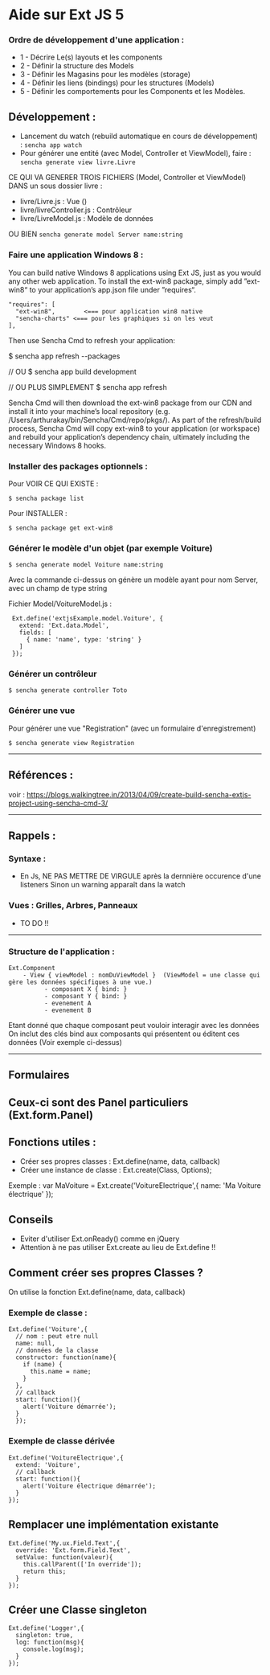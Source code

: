 # Aide sur Ext JS 5

### Ordre de développement d'une application :
- 1 - Décrire Le(s) layouts et les components 
- 2 - Définir la structure des Models
- 3 - Définir les Magasins pour les modèles (storage)
- 4 - Définir les liens (bindings) pour les structures (Models) 
- 5 - Définir les comportements pour les Components et les Modèles.

## Développement : 
* Lancement du watch (rebuild automatique en cours de développement) : `sencha app watch`
* Pour générer une entité (avec Model, Controller et ViewModel), faire : `sencha generate view livre.Livre`

CE QUI VA GENERER TROIS FICHIERS (Model, Controller et ViewModel) DANS un sous dossier livre :
- livre/Livre.js           : Vue ()
- livre/livreController.js : Contrôleur
- livre/LivreModel.js      : Modèle de données

OU BIEN `sencha generate model Server name:string`

### Faire une application Windows 8 :

You can build native Windows 8 applications using Ext JS, just as you would any other web application.
To install the ext-win8 package, simply add ”ext-win8“ to your application’s app.json file under ”requires“.

    "requires": [
      "ext-win8",        <=== pour application win8 native
	  "sencha-charts" <=== pour les graphiques si on les veut
    ],

Then use Sencha Cmd to refresh your application:

$ sencha app refresh --packages

// OU
$ sencha app build development

// OU PLUS SIMPLEMENT
$ sencha app refresh


Sencha Cmd will then download the ext-win8 package from our CDN and install it into your machine’s local repository (e.g. /Users/arthurakay/bin/Sencha/Cmd/repo/pkgs/).
As part of the refresh/build process, Sencha Cmd will copy ext-win8 to your application (or workspace) and rebuild your application’s dependency chain, ultimately including the necessary Windows 8 hooks.

### Installer des packages optionnels :

Pour VOIR CE QUI EXISTE :

    $ sencha package list

Pour INSTALLER :

    $ sencha package get ext-win8

### Générer le modèle d'un objet (par exemple Voiture)

    $ sencha generate model Voiture name:string

Avec la commande ci-dessus on génère un modèle ayant pour nom Server, avec un champ de type string

Fichier Model/VoitureModel.js :

     Ext.define('extjsExample.model.Voiture', {
       extend: 'Ext.data.Model',
       fields: [
         { name: 'name', type: 'string' } 
       ]
     });

### Générer un contrôleur

    $ sencha generate controller Toto
    
### Générer une vue
Pour générer une vue "Registration" (avec un formulaire d'enregistrement)

    $ sencha generate view Registration

-----------------------------------
## Références :
voir : https://blogs.walkingtree.in/2013/04/09/create-build-sencha-extjs-project-using-sencha-cmd-3/


-----------------------------------
## Rappels :

### Syntaxe :
* En Js, NE PAS METTRE DE VIRGULE après la dernnière occurence d'une listeners
Sinon un warning apparaît dans la watch

### Vues : Grilles, Arbres, Panneaux
* TO DO !!
-----------------------
### Structure de l'application :

    Ext.Component
        - View { viewModel : nomDuViewModel }  (ViewModel = une classe qui gère les données spécifiques à une vue.)
              - composant X { bind: }
              - composant Y { bind: }
              - evenement A
              - evenement B

Etant donné que chaque composant peut vouloir interagir avec les données
On inclut des clés bind aux composants qui présentent ou éditent ces données
(Voir exemple ci-dessus)

-----------------------
## Formulaires
Ceux-ci sont des Panel particuliers (Ext.form.Panel)
-----------------------
## Fonctions utiles :
- Créer ses propres classes : Ext.define(name, data, callback)
- Créer une instance de classe : Ext.create(Class, Options);

Exemple :
    var MaVoiture = Ext.create('VoitureElectrique',{
      name: 'Ma Voiture électrique'
    });

## Conseils
- Eviter d'utiliser Ext.onReady() comme en jQuery
- Attention à ne pas utiliser Ext.create au lieu de Ext.define !!

## Comment créer ses propres Classes ?
On utilise la fonction Ext.define(name, data, callback)

### Exemple de classe :

    Ext.define('Voiture',{
      // nom : peut etre null
      name: null,
      // données de la classe
      constructor: function(name){
        if (name) {
          this.name = name;
        }
      },
      // callback
      start: function(){
        alert('Voiture démarrée');
      }
      });

### Exemple de classe dérivée
    Ext.define('VoitureElectrique',{
      extend: 'Voiture',
      // callback
      start: function(){
        alert('Voiture électrique démarrée');
      }
    });

## Remplacer une implémentation existante
    Ext.define('My.ux.Field.Text',{
      override: 'Ext.form.Field.Text',
      setValue: function(valeur){
        this.callParent(['In override']);
        return this;
      }
    });

## Créer une Classe singleton
    Ext.define('Logger',{
      singleton: true,
      log: function(msg){
        console.log(msg);
      }
    });

